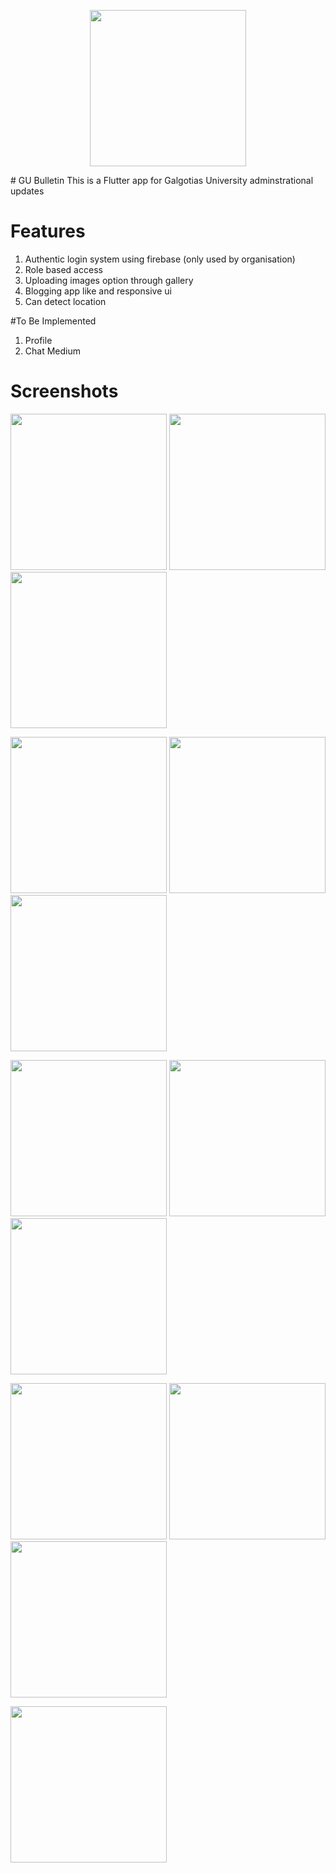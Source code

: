 <p align="center">
<img src="images/logo.png" width=250 class="center">
</p>
# GU Bulletin
This is a Flutter app for Galgotias University adminstrational updates                                                 

# Features
 1. Authentic login system using firebase (only used by organisation)
 2. Role based access
 3. Uploading images option through gallery
 4. Blogging app like and responsive ui
 5. Can detect location
 
#To Be Implemented
 1. Profile 
 2. Chat Medium
 
# Screenshots

<img src="ss/1.png" width=250>  <img src="ss/2.png" width=250>  <img src="ss/3.png" width=250>  

<img src="ss/4.png" width=250>  <img src="ss/5.png" width=250>  <img src="ss/6.png" width=250>  

<img src="ss/7.png" width=250>  <img src="ss/8.png" width=250>  <img src="ss/9.png" width=250>

<img src="ss/10.png" width=250>  <img src="ss/11.png" width=250>  <img src="ss/12.png" width=250>

<img src="ss/13.png" width=250>

